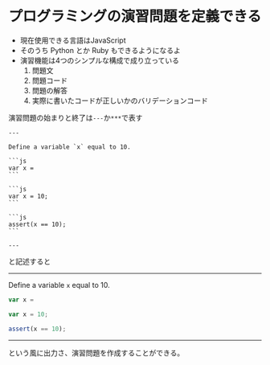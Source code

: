 # プログラミングの演習問題を定義できる

- 現在使用できる言語はJavaScript
- そのうち Python とか Ruby もできるようになるよ
- 演習機能は4つのシンプルな構成で成り立っている
  1. 問題文
  1. 問題コード
  1. 問題の解答
  1. 実際に書いたコードが正しいかのバリデーションコード

演習問題の始まりと終了は`---`か`***`で表す


    ---

    Define a variable `x` equal to 10.

    ```js
    var x =
    ```

    ```js
    var x = 10;
    ```

    ```js
    assert(x == 10);
    ```

    ---

と記述すると

---

Define a variable `x` equal to 10.

```js
var x =
```

```js
var x = 10;
```

```js
assert(x == 10);
```

---

という風に出力さ、演習問題を作成することができる。
